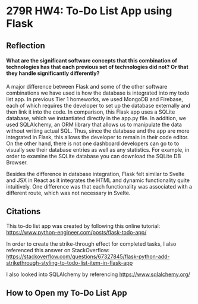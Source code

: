 # 279R HW4: To-Do List App using Flask

## Reflection

#### What are the significant software concepts that this combination of technologies has that each previous set of technologies did not? Or that they handle significantly differently?

A major difference between Flask and some of the other software combinations we have used is how the database is integrated into my todo list app. In previous Tier 1 homeworks, we used MongoDB and Firebase, each of which requires the developer to set up the database externally and then link it into the code. In comparison, this Flask app uses a SQLite database, which we instantiated directly in the app.py file. In addition, we used SQLAlchemy, an ORM library that allows us to manipulate the data without writing actual SQL. Thus, since the database and the app are more integrated in Flask, this allows the developer to remain in their code editor. On the other hand, there is not one dashboard developers can go to to visually see their database entries as well as any statistics. For example, in order to examine the SQLite database you can download the SQLite DB Browser.

Besides the difference in database integration, Flask felt similar to Svelte and JSX in React as it integrates the HTML and dynamic functionality quite intuitively. One difference was that each functionality was associated with a different route, which was not necessary in Svelte.

## Citations

This to-do list app was created by following this online tutorial: https://www.python-engineer.com/posts/flask-todo-app/

In order to create the strike-through effect for completed tasks, I also referenced this answer on StackOverflow: https://stackoverflow.com/questions/67327845/flask-python-add-strikethrough-styling-to-todo-list-item-in-flask-app

I also looked into SQLAlchemy by referencing https://www.sqlalchemy.org/


## How to Open my To-Do List App

